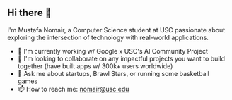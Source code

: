 ## Hi there 👋
I'm Mustafa Nomair, a Computer Science student at USC passionate about exploring the intersection of technology with real-world applications.

- 🧠 I'm currently working w/ Google x USC's AI Community Project
- 🤝 I'm looking to collaborate on any impactful projects you want to build together (have built apps w/ 300k+ users worldwide)
- 💬 Ask me about startups, Brawl Stars, or running some basketball games
- 📫 How to reach me: nomair@usc.edu
